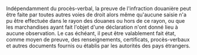 Indépendamment du procès-verbal, la preuve de
l'infraction douanière peut être faite par toutes autres voies de droit
alors même qu'aucune saisie n'a pu être effectuée dans le rayon des
douanes ou hors de ce rayon, ou que les marchandises ayant fait l'objet
d'une déclaration n'ont donné lieu à aucune observation.
Le cas échéant, il peut être valablement fait état, comme moyen de
preuve, des renseignements, certificats, procès-verbaux et autres
documents fournis ou établis par les autorités des pays étrangers.